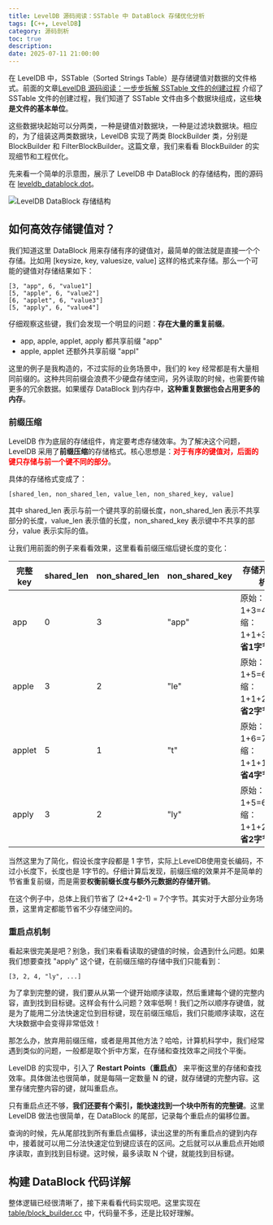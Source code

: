 ```yaml
---
title: LevelDB 源码阅读：SSTable 中 DataBlock 存储优化分析
tags: [C++, LevelDB]
category: 源码剖析
toc: true
description: 
date: 2025-07-11 21:00:00
---
```


在 LevelDB 中，SSTable（Sorted Strings Table）是存储键值对数据的文件格式。前面的文章[LevelDB 源码阅读：一步步拆解 SSTable 文件的创建过程](https://selfboot.cn/2025/06/27/leveldb_source_table_build/) 介绍了 SSTable 文件的创建过程，我们知道了 SSTable 文件由多个数据块组成，这些**块是文件的基本单位**。

这些数据块起始可以分两类，一种是键值对数据块，一种是过滤块数据块。相应的，为了组装这两类数据块，LevelDB 实现了两类 BlockBuilder 类，分别是 BlockBuilder 和 FilterBlockBuilder。这篇文章，我们来看看 BlockBuilder 的实现细节和工程优化。

先来看一个简单的示意图，展示了 LevelDB 中 DataBlock 的存储结构，图的源码在 [leveldb_datablock.dot](https://selfboot.cn/downloads/leveldb_datablock.dot)。

![LevelDB DataBlock 存储结构](https://slefboot-1251736664.file.myqcloud.com/20250711_leveldb_source_block_build_total.webp)

<!-- more -->

## 如何高效存储键值对？

我们知道这里 DataBlock 用来存储有序的键值对，最简单的做法就是直接一个个存储。比如用 [keysize, key, valuesize, value] 这样的格式来存储。那么一个可能的键值对存储结果如下：

```shell
[3, "app", 6, "value1"]
[5, "apple", 6, "value2"] 
[6, "applet", 6, "value3"]
[5, "apply", 6, "value4"]
```

仔细观察这些键，我们会发现一个明显的问题：**存在大量的重复前缀**。

- app, apple, applet, apply 都共享前缀 "app"
- apple, applet 还额外共享前缀 "appl"

这里的例子是我构造的，不过实际的业务场景中，我们的 key 经常都是有大量相同前缀的。这种共同前缀会浪费不少硬盘存储空间，另外读取的时候，也需要传输更多的冗余数据。如果缓存 DataBlock 到内存中，**这种重复数据也会占用更多的内存**。

### 前缀压缩

LevelDB 作为底层的存储组件，肯定要考虑存储效率。为了解决这个问题，LevelDB 采用了**前缀压缩**的存储格式。核心思想是：**<span style="color: red;">对于有序的键值对，后面的键只存储与前一个键不同的部分</span>**。

具体的存储格式变成了：

```shell
[shared_len, non_shared_len, value_len, non_shared_key, value]
```

其中 shared_len 表示与前一个键共享的前缀长度，non_shared_len 表示不共享部分的长度，value_len 表示值的长度，non_shared_key 表示键中不共享的部分，value 表示实际的值。

让我们用前面的例子来看看效果，这里看看前缀压缩后键长度的变化：

| 完整 key | shared_len | non_shared_len | non_shared_key | 存储开销分析 |
|----------|------------|-------|------|-----|
| app      | 0   | 3  | "app"  | 原始：1+3=4，压缩：1+1+3=5，**省1字节** |
| apple    | 3   | 2  | "le"   | 原始：1+5=6，压缩：1+1+2=4，**省2字节** |
| applet   | 5   | 1  | "t"    | 原始：1+6=7，压缩：1+1+1=3，**省4字节** |
| apply    | 3   | 2  | "ly"   | 原始：1+5=6，压缩：1+1+2=4，**省2字节** |

当然这里为了简化，假设长度字段都是 1 字节，实际上LevelDB使用变长编码，不过小长度下，长度也是 1字节的。仔细计算后发现，前缀压缩的效果并不是简单的节省重复前缀，而是需要**权衡前缀长度与额外元数据的存储开销**。

在这个例子中，总体上我们节省了 (2+4+2-1) = 7个字节。其实对于大部分业务场景，这里肯定都能节省不少存储空间的。

### 重启点机制

看起来很完美是吧？别急，我们来看看读取的键值的时候，会遇到什么问题。如果我们想要查找 "apply" 这个键，在前缀压缩的存储中我们只能看到：

```shell
[3, 2, 4, "ly", ...]
```

为了拿到完整的键，我们要从从第一个键开始顺序读取，然后重建每个键的完整内容，直到找到目标键。这样会有什么问题？效率低啊！我们之所以顺序存键值，就是为了能用二分法快速定位到目标键，现在前缀压缩后，我们只能顺序读取，这在大块数据中会变得非常低效！

那怎么办，放弃用前缀压缩，或者是用其他方法？哈哈，计算机科学中，我们经常遇到类似的问题，一般都是取个折中方案，在存储和查找效率之间找个平衡。

LevelDB 的实现中，引入了 **Restart Points（重启点）** 来平衡这里的存储和查找效率。具体做法也很简单，就是每隔一定数量 N 的键，就存储键的完整内容。这里存储完整内容的键，就叫重启点。

只有重启点还不够，**我们还要有个索引，能快速找到一个块中所有的完整键**。这里 LevelDB 做法也很简单，在 DataBlock 的尾部，记录每个重启点的偏移位置。

查询的时候，先从尾部找到所有重启点偏移，读出这里的所有重启点的键到内存中，接着就可以用二分法快速定位到键应该在的区间。之后就可以从重启点开始顺序读取，直到找到目标键。这时候，最多读取 N 个键，就能找到目标键。

## 构建 DataBlock 代码详解

整体逻辑已经很清晰了，接下来看看代码实现吧。这里实现在 [table/block_builder.cc](https://github.com/google/leveldb/blob/main/table/block_builder.cc) 中，代码量不多，还是比较好理解。
